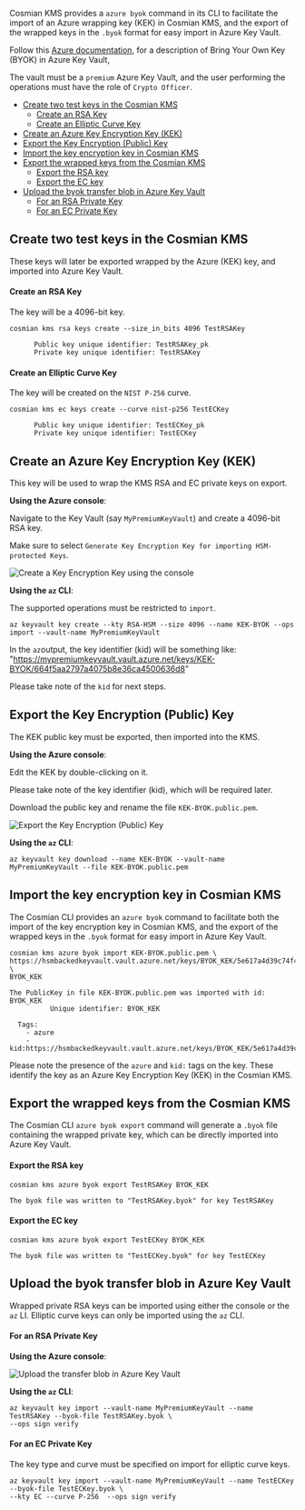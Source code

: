 Cosmian KMS provides a `azure byok` command in its CLI to facilitate the import of an Azure wrapping key (KEK) in
Cosmian KMS, and the export of the wrapped keys in the `.byok` format for easy import in Azure Key Vault.

Follow this [Azure documentation](https://learn.microsoft.com/en-us/azure/key-vault/keys/byok-specification), for a
description of Bring Your Own Key (BYOK) in Azure Key Vault,

The vault must be a `premium` Azure Key Vault, and the user performing the operations
must have the role of `Crypto Officer`.

<!-- TOC -->
  * [Create two test keys in the Cosmian KMS](#create-two-test-keys-in-the-cosmian-kms)
      * [Create an RSA Key](#create-an-rsa-key)
      * [Create an Elliptic Curve Key](#create-an-elliptic-curve-key)
  * [Create an Azure Key Encryption Key (KEK)](#create-an-azure-key-encryption-key-kek)
  * [Export the Key Encryption (Public) Key](#export-the-key-encryption-public-key)
  * [Import the key encryption key in Cosmian KMS](#import-the-key-encryption-key-in-cosmian-kms)
  * [Export the wrapped keys from the Cosmian KMS](#export-the-wrapped-keys-from-the-cosmian-kms)
      * [Export the RSA key](#export-the-rsa-key)
      * [Export the EC key](#export-the-ec-key)
  * [Upload the byok transfer blob in Azure Key Vault](#upload-the-byok-transfer-blob-in-azure-key-vault)
      * [For an RSA Private Key](#for-an-rsa-private-key)
      * [For an EC Private Key](#for-an-ec-private-key)
<!-- TOC -->

## Create two test keys in the Cosmian KMS

These keys will later be exported wrapped by the Azure (KEK) key,
and imported into Azure Key Vault.

#### Create an RSA Key

The key will be a 4096-bit key.

````shell
cosmian kms rsa keys create --size_in_bits 4096 TestRSAKey

	  Public key unique identifier: TestRSAKey_pk
	  Private key unique identifier: TestRSAKey
````

#### Create an Elliptic Curve Key

The key will be created on the `NIST P-256` curve.

```shell
cosmian kms ec keys create --curve nist-p256 TestECKey

	  Public key unique identifier: TestECKey_pk
	  Private key unique identifier: TestECKey
```

## Create an Azure Key Encryption Key (KEK)

This key will be used to wrap the KMS RSA and EC private keys on export.

**Using the Azure console**:

Navigate to the Key Vault (say `MyPremiumKeyVault`) and create a 4096-bit RSA key.

Make sure to select `Generate Key Encryption Key for importing HSM-protected Keys`.

![Create a Key Encryption Key using the console](byok_create_kek.png)

**Using the `az` CLI**:

The supported operations must be restricted to `import`.

```shell
az keyvault key create --kty RSA-HSM --size 4096 --name KEK-BYOK --ops import --vault-name MyPremiumKeyVault
```

In the `az`output, the key identifier (kid) will be something like:
"https://mypremiumkeyvault.vault.azure.net/keys/KEK-BYOK/664f5aa2797a4075b8e36ca4500636d8"

Please take note of the `kid` for next steps.

## Export the Key Encryption (Public) Key

The KEK public key must be exported, then imported into the KMS.

**Using the Azure console**:

Edit the KEK by double-clicking on it.

Please take note of the key identifier (kid), which will be required later.

Download the public key and rename the file `KEK-BYOK.public.pem`.

![Export the Key Encryption (Public) Key](byok_download_kek_public_key.png)

**Using the `az` CLI**:

```shell
az keyvault key download --name KEK-BYOK --vault-name MyPremiumKeyVault --file KEK-BYOK.public.pem
```

## Import the key encryption key in Cosmian KMS

The Cosmian CLI provides an `azure byok` command to facilitate both the import of the key encryption key in Cosmian KMS,
and the export of the wrapped keys in the `.byok` format for easy import in Azure Key Vault.

```shell
cosmian kms azure byok import KEK-BYOK.public.pem \
https://hsmbackedkeyvault.vault.azure.net/keys/BYOK_KEK/5e617a4d39c74f47b0b7d345f6a49d1b \
BYOK_KEK

The PublicKey in file KEK-BYOK.public.pem was imported with id: BYOK_KEK
          Unique identifier: BYOK_KEK

  Tags:
    - azure
    - kid:https://hsmbackedkeyvault.vault.azure.net/keys/BYOK_KEK/5e617a4d39c74f47b0b7d345f6a49d1b
```

Please note the presence of the `azure` and `kid:` tags on the key.
These identify the key as an Azure Key Encryption Key (KEK) in the Cosmian KMS.

## Export the wrapped keys from the Cosmian KMS

The Cosmian CLI `azure byok export` command will generate a `.byok` file
containing the wrapped private key, which can be directly imported into Azure Key Vault.

#### Export the RSA key

```shell
cosmian kms azure byok export TestRSAKey BYOK_KEK

The byok file was written to "TestRSAKey.byok" for key TestRSAKey
```

#### Export the EC key

```shell
cosmian kms azure byok export TestECKey BYOK_KEK

The byok file was written to "TestECKey.byok" for key TestECKey
```

## Upload the byok transfer blob in Azure Key Vault

Wrapped private RSA keys can be imported using either the console or the `az`  LI.
Elliptic curve keys can only be imported using the `az` CLI.

#### For an RSA Private Key

**Using the Azure console**:

![Upload the transfer blob in Azure Key Vault](byok_import_jwe.png)

**Using the `az` CLI**:

```shell
az keyvault key import --vault-name MyPremiumKeyVault --name TestRSAKey --byok-file TestRSAKey.byok \
--ops sign verify
```

#### For an EC Private Key

The key type and curve must be specified on import for elliptic curve keys.

```shell
az keyvault key import --vault-name MyPremiumKeyVault --name TestECKey --byok-file TestECKey.byok \
--kty EC --curve P-256  --ops sign verify
```

